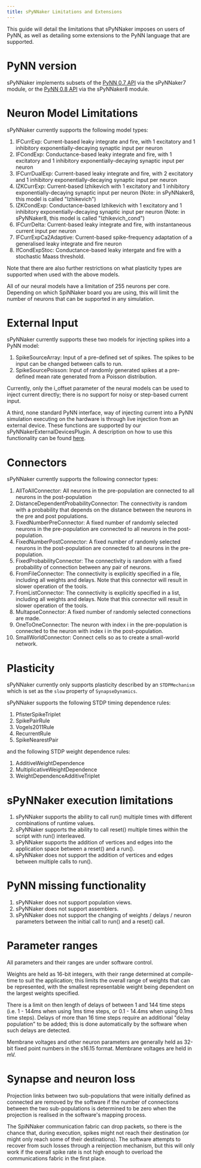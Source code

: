 ```yaml
---
title: sPyNNaker Limitations and Extensions
---
```


This guide will detail the limitations that sPyNNaker imposes on users of PyNN, as well as detailing some extensions to the PyNN language that are supported.


# PyNN version

sPyNNaker implements subsets of the [PyNN 0.7 API](http://neuralensemble.org/trac/PyNN/wiki/API-0.7) via the sPyNNaker7 module, or the [PyNN 0.8 API](http://neuralensemble.org/docs/PyNN/0.8/api_reference.html) via the sPyNNaker8 module.


# Neuron Model Limitations

sPyNNaker currently supports the following model types:

1. IFCurrExp: Current-based leaky integrate and fire, with 1 excitatory and 1 inhibitory exponentially-decaying synaptic input per neuron
1. IFCondExp: Conductance-based leaky integrate and fire, with 1 excitatory and 1 inhibitory exponentially-decaying synaptic input per neuron
1. IFCurrDualExp: Current-based leaky integrate and fire, with 2 excitatory and 1 inhibitory exponentially-decaying synaptic input per neuron
1. IZKCurrExp: Current-based Izhikevich with 1 excitatory and 1 inhibitory exponentially-decaying synaptic input per neuron (Note: in sPyNNaker8, this model is called "Izhikevich")
1. IZKCondExp: Conductance-based Izhikevich with 1 excitatory and 1 inhibitory exponentially-decaying synaptic input per neuron (Note: in sPyNNaker8, this model is called "Izhikevich_cond")
1. IFCurrDelta: Current-based leaky integrate and fire, with instantaneous current input per neuron
1. IFCurrExpCa2Adaptive: Current-based spike-frequency adaptation of a generalised leaky integrate and fire neuron
1. IfCondExpStoc: Conductance-based leaky intergate and fire with a stochastic Maass threshold.

Note that there are also further restrictions on what plasticity types are supported when used with the above models.

All of our neural models have a limitation of 255 neurons per core.  Depending on which SpiNNaker board you are using, this will limit the number of neurons that can be supported in any simulation.


# External Input

sPyNNaker currently supports these two models for injecting spikes into a PyNN model:

1. SpikeSourceArray: Input of a pre-defined set of spikes.  The spikes to be input can be changed between calls to run.
1. SpikeSourcePoisson: Input of randomly generated spikes at a pre-defined mean rate generated from a Poisson distribution.

Currently, only the i_offset parameter of the neural models can be used to inject current directly; there is no support for noisy or step-based current input.

A third, none standard PyNN interface, way of injecting current into a PyNN simulation executing on the hardware is through live injection from an external device. These functions are supported by our sPyNNakerExternalDevicesPlugin.  A description on how to use this functionality can be found [here](SimpleIO-LabManual.pdf).


# Connectors

sPyNNaker currently supports the following connector types:

1. AllToAllConnector: All neurons in the pre-population are connected to all neurons in the post-population
1. DistanceDependentProbabilityConnector: The connectivity is random with a probability that depends on the distance between the neurons in the pre and post populations.
1. FixedNumberPreConnector: A fixed number of randomly selected neurons in the pre-population are connected to all neurons in the post-population.
1. FixedNumberPostConnector: A fixed number of randomly selected neurons in the post-population are connected to all neurons in the pre-population.
1. FixedProbabilityConnector: The connectivity is random with a fixed probability of connection between any pair of neurons.
1. FromFileConnector: The connectivity is explicitly specified in a file, including all weights and delays.  Note that this connector will result in slower operation of the tools.
1. FromListConnector: The connectivity is explicitly specified in a list, including all weights and delays.  Note that this connector will result in slower operation of the tools.
1. MultapseConnector: A fixed number of randomly selected connections are made.
1. OneToOneConnector: The neuron with index i in the pre-population is connected to the neuron with index i in the post-population.
1. SmallWorldConnector: Connect cells so as to create a small-world network.

# Plasticity

sPyNNaker currently only supports plasticity described by an ```STDPMechanism``` which is set as the ```slow``` property of ```SynapseDynamics```.

sPyNNaker supports the following STDP timing dependence rules:

1. PfisterSpikeTriplet
1. SpikePairRule
1. Vogels2011Rule
1. RecurrentRule
1. SpikeNearestPair

and the following STDP weight dependence rules:

1. AdditiveWeightDependence
1. MultiplicativeWeightDependence
1. WeightDependenceAdditiveTriplet

# sPyNNaker execution limitations

1. sPyNNaker supports the ability to call run() multiple times with different combinations of runtime values.
1. sPyNNaker supports the ability to call reset() multiple times within the script with run() interleaved.
1. sPyNNaker supports the addition of vertices and edges into the application space between a reset() and a run().
1. sPyNNaker does not support the addition of vertices and edges between multiple calls to run().

# PyNN missing functionality

1. sPyNNaker does not support population views.
1. sPyNNaker does not support assemblers.
1. sPyNNaker does not support the changing of weights / delays / neuron parameters between the initial call to run() and a reset() call.

# Parameter ranges

All parameters and their ranges are under software control.

Weights are held as 16-bit integers, with their range determined at compile-time to suit the application; this limits the overall range of weights that can be represented, with the smallest representable weight being dependent on the largest weights specified.

There is a limit on then length of delays of between 1 and 144 time steps (i.e. 1 - 144ms when using 1ms time steps, or 0.1 - 14.4ms when using 0.1ms time steps).  Delays of more than 16 time steps require an additional "delay population" to be added; this is done automatically by the software when such delays are detected.

Membrane voltages and other neuron parameters are generally held as 32-bit fixed point numbers in the s16.15 format.  Membrane voltages are held in mV.

# Synapse and neuron loss

Projection links between two sub-populations that were initially defined as connected are removed by the software if the number of connections between the two sub-populations is determined to be zero when the projection is realised in
the software's mapping process.

The SpiNNaker communication fabric can drop packets, so there is the chance that, during execution, spikes might not reach their destination (or might only reach some of their destinations).  The software attempts to recover from such losses through a reinjection mechanism, but this will only work if the overall spike rate is not high enough to overload the communications fabric in the first place.
